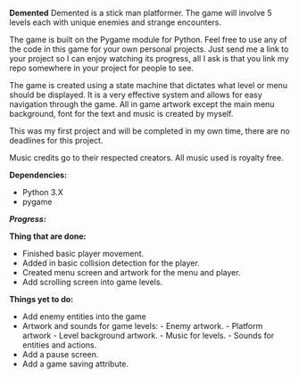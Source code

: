**Demented**
Demented is a stick man platformer. The game will involve 5 levels each with unique enemies and strange encounters.

The game is built on the Pygame module for Python. Feel free to use any of the code in this game for your own personal projects. Just send me a link to your project so I can enjoy watching its progress, all I ask is that you link my repo somewhere in your project for people to see.

The game is created using a state machine that dictates what level or menu should be displayed. It is a very effective system and allows for easy navigation through the game. All in game artwork except the main menu background, font for the text and music is created by myself.

This was my first project and will be completed in my own time, there are no deadlines for this project.

Music credits go to their respected creators. All music used is royalty free.

******Dependencies:******

- Python 3.X
- pygame

*****Progress:*****

******Thing that are done:******

- Finished basic player movement.
- Added in basic collision detection for the player.
- Created menu screen and artwork for the menu and player.
- Add scrolling screen into game levels.

******Things yet to do:******

- Add enemy entities into the game
- Artwork and sounds for game levels:  - Enemy artwork.  - Platform artwork  - Level background artwork.  - Music for levels.  - Sounds for entities and actions.
- Add a pause screen.
- Add a game saving attribute.
